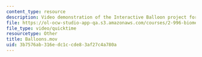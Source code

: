 ```yaml
---
content_type: resource
description: Video demonstration of the Interactive Balloon project for Lecture 3.
file: https://ol-ocw-studio-app-qa.s3.amazonaws.com/courses/2-996-biomedical-devices-design-laboratory-fall-2007/3b7576ab316edc1ccde83af27c4a780a_Balloons.mov
file_type: video/quicktime
resourcetype: Other
title: Balloons.mov
uid: 3b7576ab-316e-dc1c-cde8-3af27c4a780a
---
```


